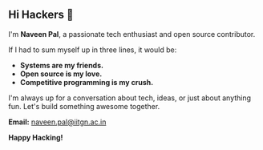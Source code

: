 ## Hi Hackers 👋

I'm **Naveen Pal**, a passionate tech enthusiast and open source contributor.

If I had to sum myself up in three lines, it would be:
- **Systems are my friends.**
- **Open source is my love.**
- **Competitive programming is my crush.**

I'm always up for a conversation about tech, ideas, or just about anything fun.
Let's build something awesome together.

**Email:** naveen.pal@iitgn.ac.in

**Happy Hacking!**

<!--
**Naveen-Pal/Naveen-Pal** is a ✨ _special_ ✨ repository because its `README.md` (this file) appears on your GitHub profile.

Here are some ideas to get you started:

- 🔭 I’m currently working on ...
- 🌱 I’m currently learning ...
- 👯 I’m looking to collaborate on ...
- 🤔 I’m looking for help with ...
- 💬 Ask me about ...
- 📫 How to reach me: ...
- 😄 Pronouns: ...
- ⚡ Fun fact: ...
-->
